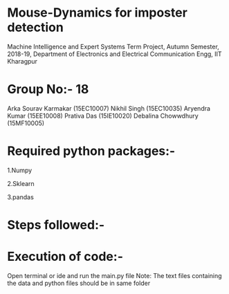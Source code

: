 # Mouse-Dynamics for imposter detection
  Machine Intelligence and Expert Systems Term Project, 
  Autumn Semester, 2018-19,
  Department of Electronics and Electrical Communication Engg,
  IIT Kharagpur

# Group No:- 18
Arka Sourav Karmakar         (15EC10007)
Nikhil Singh                 (15EC10035)
Aryendra Kumar               (15EE10008)
Prativa Das                  (15IE10020)
Debalina Chowwdhury          (15MF10005)

# Required python packages:-
  1.Numpy 

  2.Sklearn 

  3.pandas

# Steps followed:-

# Execution of code:-
Open terminal or ide and run the main.py file
Note: The text files containing the data and python files should be in same folder
